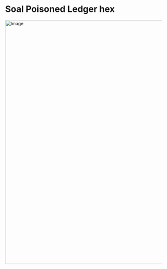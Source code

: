 # Soal Poisoned Ledger hex
<img width="882" height="786" alt="Image" src="https://github.com/user-attachments/assets/3c438fe3-4413-46d7-8bd2-4ecd93205a23" />